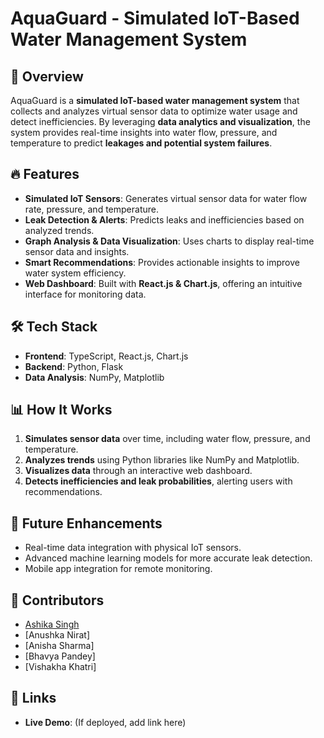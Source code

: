 # AquaGuard - Simulated IoT-Based Water Management System

## 🌊 Overview
AquaGuard is a **simulated IoT-based water management system** that collects and analyzes virtual sensor data to optimize water usage and detect inefficiencies. By leveraging **data analytics and visualization**, the system provides real-time insights into water flow, pressure, and temperature to predict **leakages and potential system failures**.

## 🔥 Features
- **Simulated IoT Sensors**: Generates virtual sensor data for water flow rate, pressure, and temperature.
- **Leak Detection & Alerts**: Predicts leaks and inefficiencies based on analyzed trends.
- **Graph Analysis & Data Visualization**: Uses charts to display real-time sensor data and insights.
- **Smart Recommendations**: Provides actionable insights to improve water system efficiency.
- **Web Dashboard**: Built with **React.js & Chart.js**, offering an intuitive interface for monitoring data.

## 🛠️ Tech Stack
- **Frontend**: TypeScript, React.js, Chart.js
- **Backend**: Python, Flask 
- **Data Analysis**: NumPy, Matplotlib

## 📊 How It Works
1. **Simulates sensor data** over time, including water flow, pressure, and temperature.
2. **Analyzes trends** using Python libraries like NumPy and Matplotlib.
3. **Visualizes data** through an interactive web dashboard.
4. **Detects inefficiencies and leak probabilities**, alerting users with recommendations.

## 📌 Future Enhancements
- Real-time data integration with physical IoT sensors.
- Advanced machine learning models for more accurate leak detection.
- Mobile app integration for remote monitoring.

## 🤝 Contributors
- [Ashika Singh](https://github.com/your-github)
- [Anushka Nirat]
- [Anisha Sharma]
- [Bhavya Pandey]
- [Vishakha Khatri]

## 🔗 Links
- **Live Demo**: (If deployed, add link here)
